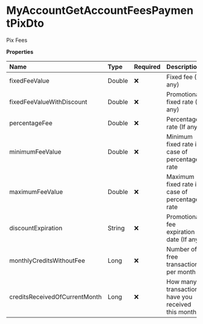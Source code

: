 # MyAccountGetAccountFeesPaymentPixDto

Pix Fees

**Properties**

| Name                          | Type   | Required | Description                                         |
| :---------------------------- | :----- | :------- | :-------------------------------------------------- |
| fixedFeeValue                 | Double | ❌       | Fixed fee (If any)                                  |
| fixedFeeValueWithDiscount     | Double | ❌       | Promotional fixed rate (If any)                     |
| percentageFee                 | Double | ❌       | Percentage rate (If any)                            |
| minimumFeeValue               | Double | ❌       | Minimum fixed rate in case of percentage rate       |
| maximumFeeValue               | Double | ❌       | Maximum fixed rate in case of percentage rate       |
| discountExpiration            | String | ❌       | Promotional fee expiration date (If any)            |
| monthlyCreditsWithoutFee      | Long   | ❌       | Number of free transactions per month               |
| creditsReceivedOfCurrentMonth | Long   | ❌       | How many transactions have you received this month? |

<!-- This file was generated by liblab | https://liblab.com/ -->
